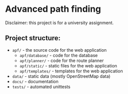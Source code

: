 # Advanced path finding

Disclaimer: this project is for a university assignment.

## Project structure:

- `apf/` - the source code for the web application
  - `apf/database/` - code for the database
  - `apf/planner/` - code for the route planner
  - `apf/static/` - static files for the web application
  - `apf/templates/` - templates for the web application
- `data/` - static data (mostly OpenStreetMap data)
- `docs/` - documentation
- `tests/` - automated unittests